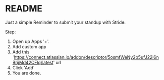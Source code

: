 # README

Just a simple Reminder to submit your standup with Stride.

Step:
1. Open up Apps '+'.
2. Add custom app
3. Add this 'https://connect.atlassian.io/addon/descriptor/5osmfWeNy2b5ufJ22l6nBrijMd42CFlq/latest' url
4. Click 'Add'
5. You are done.
